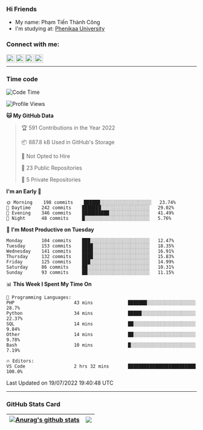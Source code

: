 ### Hi Friends

- My name: Phạm Tiến Thành Công
- I'm studying at: [Phenikaa University]


### Connect with me:
[<img align="left" alt="PhamTienThanhCong | Facebook" width="22px" src="https://upload.wikimedia.org/wikipedia/commons/thumb/1/16/Facebook-icon-1.png/640px-Facebook-icon-1.png" />][facebook]
[<img align="left" alt="PhamTienThanhCong | Zalo" width="22px" src="https://www.anphatpc.com.vn/template/anphat_2020v2/images/icon-zalo.jpg" />][zalo]
[<img align="left" alt="PhamTienThanhCong | LinkedIn" width="22px" src="https://cdn3.iconfinder.com/data/icons/inficons/512/linkedin.png" />][linkedin]
[<img align="left" alt="PhamTienThanhCong | tiktok" width="22px" src="https://cdn.worldvectorlogo.com/logos/tiktok-logo.svg" />][tiktok]

<br />

---

### Time code

<!--START_SECTION:waka-->
![Code Time](http://img.shields.io/badge/Code%20Time-466%20hrs%2026%20mins-blue)

![Profile Views](http://img.shields.io/badge/Profile%20Views-1-blue)

**🐱 My GitHub Data** 

> 🏆 591 Contributions in the Year 2022
 > 
> 📦 887.8 kB Used in GitHub's Storage 
 > 
> 🚫 Not Opted to Hire
 > 
> 📜 23 Public Repositories 
 > 
> 🔑 5 Private Repositories  
 > 
**I'm an Early 🐤** 

```text
🌞 Morning    198 commits    ██████░░░░░░░░░░░░░░░░░░░   23.74% 
🌆 Daytime    242 commits    ███████░░░░░░░░░░░░░░░░░░   29.02% 
🌃 Evening    346 commits    ██████████░░░░░░░░░░░░░░░   41.49% 
🌙 Night      48 commits     █░░░░░░░░░░░░░░░░░░░░░░░░   5.76%

```
📅 **I'm Most Productive on Tuesday** 

```text
Monday       104 commits    ███░░░░░░░░░░░░░░░░░░░░░░   12.47% 
Tuesday      153 commits    ████░░░░░░░░░░░░░░░░░░░░░   18.35% 
Wednesday    141 commits    ████░░░░░░░░░░░░░░░░░░░░░   16.91% 
Thursday     132 commits    ████░░░░░░░░░░░░░░░░░░░░░   15.83% 
Friday       125 commits    ███░░░░░░░░░░░░░░░░░░░░░░   14.99% 
Saturday     86 commits     ██░░░░░░░░░░░░░░░░░░░░░░░   10.31% 
Sunday       93 commits     ██░░░░░░░░░░░░░░░░░░░░░░░   11.15%

```


📊 **This Week I Spent My Time On** 

```text
💬 Programming Languages: 
PHP                      43 mins             ███████░░░░░░░░░░░░░░░░░░   28.7% 
Python                   34 mins             █████░░░░░░░░░░░░░░░░░░░░   22.37% 
SQL                      14 mins             ██░░░░░░░░░░░░░░░░░░░░░░░   9.84% 
Other                    14 mins             ██░░░░░░░░░░░░░░░░░░░░░░░   9.78% 
Bash                     10 mins             █░░░░░░░░░░░░░░░░░░░░░░░░   7.19%

🔥 Editors: 
VS Code                  2 hrs 32 mins       █████████████████████████   100.0%

```


 Last Updated on 19/07/2022 19:40:48 UTC
<!--END_SECTION:waka-->

---

### GitHub Stats Card

| <a href="https://github.com/phamtienthanhcong"><img align="center" src="https://github-readme-stats.vercel.app/api?username=PhamTienThanhCong&show_icons=true&include_all_commits=true&theme=buefy&hide_border=true&theme=ocean_dark" alt="Anurag's github stats" /></a> | <a href="https://github.com/phamtienthanhcong"><img align="center" src="https://github-readme-stats.vercel.app/api/top-langs/?username=PhamTienThanhCong&layout=compact&theme=buefy&hide_border=true&theme=ocean_dark" /></a> |
| ------------- | ------------- |

[Phenikaa University]: https://phenikaa-uni.edu.vn/vi
[facebook]: https://www.facebook.com/phamtienthanhcong
[linkedin]: https://linkedin.com/in/phamtienthanhcong
[zalo]: https://zalo.me/0396396332
[tiktok]: https://www.tiktok.com/@phamtienthanhcong
[web]: https://github.com/PhamTienThanhCong/web_dev
[min project]: https://github.com/PhamTienThanhCong/Project-Of-Web
[c and cpp]: https://github.com/PhamTienThanhCong/Code_C_and_Cpro
[python]: https://github.com/PhamTienThanhCong/Python_beginer
